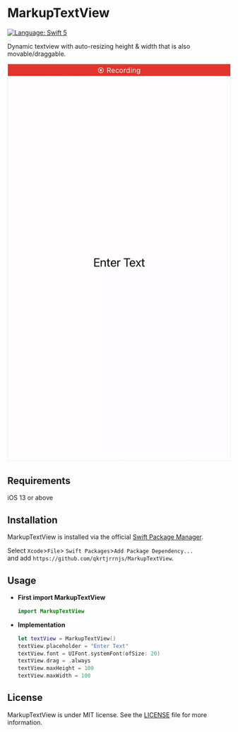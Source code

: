 # MarkupTextView

[![Language: Swift 5](https://img.shields.io/badge/language-swift%205-f48041.svg?style=flat)](https://developer.apple.com/swift)

Dynamic textview with auto-resizing height & width that is also movable/draggable. 

<img src="demo.gif" border=1 style="border-color:#eeeeee">

## Requirements
iOS 13 or above

## Installation
MarkupTextView is installed via the official [Swift Package Manager](https://swift.org/package-manager/).  

Select `Xcode`>`File`> `Swift Packages`>`Add Package Dependency...`  
and add `https://github.com/qkrtjrrnjs/MarkupTextView`.

## Usage

- **First import MarkupTextView**
    ```swift
    import MarkupTextView
    ```

- **Implementation**
    ```swift
    let textView = MarkupTextView()
    textView.placeholder = "Enter Text"
    textView.font = UIFont.systemFont(ofSize: 20)
    textView.drag = .always
    textView.maxHeight = 100
    textView.maxWidth = 100
    ```

## License

MarkupTextView is under MIT license. See the [LICENSE](LICENSE) file for more information.
